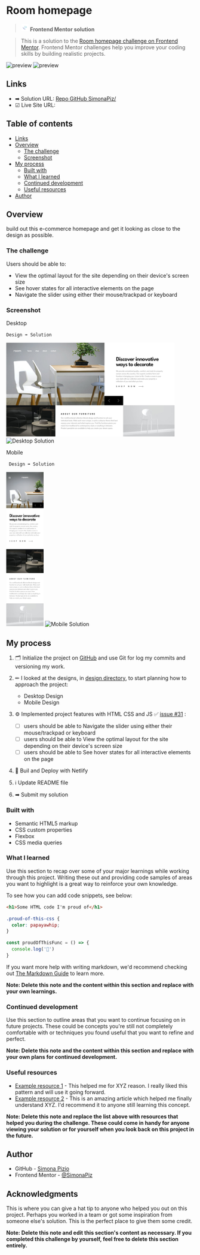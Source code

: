 # Room homepage
> <img src="https://github.com/SimonaPiz/Frontend-Mentor-Projects/blob/main/3-column-preview-card/images/favicon-32x32.png" width="20px" alt="icon frontendmentor"> **Frontend Mentor solution**

> This is a solution to the [Room homepage challenge on Frontend Mentor](https://www.frontendmentor.io/challenges/room-homepage-BtdBY_ENq). Frontend Mentor challenges help you improve your coding skills by building realistic projects. 

<img src="https://github.com/SimonaPiz/Frontend-Mentor-Projects/assets/91121660/b2567cf7-8f5b-4d8c-823a-ee293103d943" width="400px" alt="preview" title="preview"> <img src="https://github.com/SimonaPiz/Frontend-Mentor-Projects/assets/91121660/05c15328-a386-40c9-a1c1-f0e02dabe43c" width="400px" alt="preview" title="preview">

## Links

- ➡ Solution URL: [Repo GitHub SimonaPiz/]()
- ☑ Live Site URL: []()


## Table of contents

- [Links](#links)
- [Overview](#overview)
  - [The challenge](#the-challenge)
  - [Screenshot](#screenshot)
- [My process](#my-process)
  - [Built with](#built-with)
  - [What I learned](#what-i-learned)
  - [Continued development](#continued-development)
  - [Useful resources](#useful-resources)
- [Author](#author)

## Overview
build out this e-commerce homepage and get it looking as close to the design as possible.

### The challenge

Users should be able to:

- View the optimal layout for the site depending on their device's screen size
- See hover states for all interactive elements on the page
- Navigate the slider using either their mouse/trackpad or keyboard

### Screenshot
Desktop

    Design ➡ Solution

<img src='https://github.com/SimonaPiz/Frontend-Mentor-Projects/blob/main/room-homepage/design/desktop-design-slide-1.jpg' alt='Desktop Design' height='250px' title='Desktop Design'> <img src='' alt='Desktop Solution' height='250px' title='Desktop Solution'>

Mobile

     Design ➡ Solution

<img src='https://github.com/SimonaPiz/Frontend-Mentor-Projects/blob/main/room-homepage/design/mobile-design.jpg' alt='Mobile Design' width='100px' title='Mobile Design'> <img src='' alt='Mobile Solution' width='100px' title='Mobile Solution'>


## My process
1. 🗂 Initialize the project on [GitHub](https://github.com/SimonaPiz/Frontend-Mentor-Projects/tree/main/room-homepage) and use Git for log my commits and versioning my work.

2. ✏ I looked at the designs, in [design directory](https://github.com/SimonaPiz/Frontend-Mentor-Projects/tree/main/room-homepage/design), to start planning how to approach the project:
     - Desktop Design
     - Mobile Design
  
3. ⚙ Implemented project features with HTML CSS and JS  ✅ [issue #31](https://github.com/SimonaPiz/Frontend-Mentor-Projects/issues/31) : 

    - [ ] users should be able to Navigate the slider using either their mouse/trackpad or keyboard
    - [ ] users should be able to View the optimal layout for the site depending on their device's screen size
    - [ ] users should be able to See hover states for all interactive elements on the page

4. 🚀 Buil and Deploy with Netlify
5. ℹ Update README file
6. ➡ Submit my solution

### Built with

- Semantic HTML5 markup
- CSS custom properties
- Flexbox
- CSS media queries

### What I learned

Use this section to recap over some of your major learnings while working through this project. Writing these out and providing code samples of areas you want to highlight is a great way to reinforce your own knowledge.

To see how you can add code snippets, see below:

```html
<h1>Some HTML code I'm proud of</h1>
```
```css
.proud-of-this-css {
  color: papayawhip;
}
```
```js
const proudOfThisFunc = () => {
  console.log('🎉')
}
```

If you want more help with writing markdown, we'd recommend checking out [The Markdown Guide](https://www.markdownguide.org/) to learn more.

**Note: Delete this note and the content within this section and replace with your own learnings.**

### Continued development

Use this section to outline areas that you want to continue focusing on in future projects. These could be concepts you're still not completely comfortable with or techniques you found useful that you want to refine and perfect.

**Note: Delete this note and the content within this section and replace with your own plans for continued development.**

### Useful resources

- [Example resource 1](https://www.example.com) - This helped me for XYZ reason. I really liked this pattern and will use it going forward.
- [Example resource 2](https://www.example.com) - This is an amazing article which helped me finally understand XYZ. I'd recommend it to anyone still learning this concept.

**Note: Delete this note and replace the list above with resources that helped you during the challenge. These could come in handy for anyone viewing your solution or for yourself when you look back on this project in the future.**

## Author

- GitHub - [Simona Pizio](https://github.com/SimonaPiz)
- Frontend Mentor - [@SimonaPiz](https://www.frontendmentor.io/profile/SimonaPiz)

## Acknowledgments

This is where you can give a hat tip to anyone who helped you out on this project. Perhaps you worked in a team or got some inspiration from someone else's solution. This is the perfect place to give them some credit.

**Note: Delete this note and edit this section's content as necessary. If you completed this challenge by yourself, feel free to delete this section entirely.**
